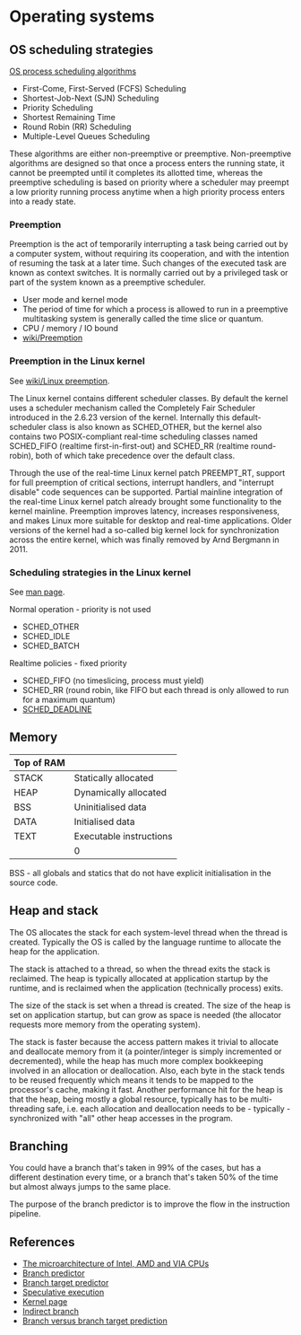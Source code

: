 # Operating systems

## OS scheduling strategies
[OS process scheduling algorithms](https://www.tutorialspoint.com/operating_system/os_process_scheduling_algorithms.htm)

- First-Come, First-Served (FCFS) Scheduling
- Shortest-Job-Next (SJN) Scheduling
- Priority Scheduling
- Shortest Remaining Time
- Round Robin (RR) Scheduling
- Multiple-Level Queues Scheduling

These algorithms are either non-preemptive or preemptive. Non-preemptive algorithms are designed so that once a process enters the running state, it cannot be preempted until it completes its allotted time, whereas the preemptive scheduling is based on priority where a scheduler may preempt a low priority running process anytime when a high priority process enters into a ready state.

### Preemption
Preemption is the act of temporarily interrupting a task being carried out by a computer system, without requiring its cooperation, and with the intention of resuming the task at a later time. Such changes of the executed task are known as context switches. It is normally carried out by a privileged task or part of the system known as a preemptive scheduler.

- User mode and kernel mode
- The period of time for which a process is allowed to run in a preemptive multitasking system is generally called the time slice or quantum.
- CPU / memory / IO bound
- [wiki/Preemption](https://en.wikipedia.org/wiki/Preemption_(computing))

### Preemption in the Linux kernel
See [wiki/Linux preemption](https://en.wikipedia.org/wiki/Linux_kernel#Preemption).

The Linux kernel contains different scheduler classes. By default the kernel uses a scheduler mechanism called the Completely Fair Scheduler introduced in the 2.6.23 version of the kernel. Internally this default-scheduler class is also known as SCHED_OTHER, but the kernel also contains two POSIX-compliant real-time scheduling classes named SCHED_FIFO (realtime first-in-first-out) and SCHED_RR (realtime round-robin), both of which take precedence over the default class.

Through the use of the real-time Linux kernel patch PREEMPT_RT, support for full preemption of critical sections, interrupt handlers, and "interrupt disable" code sequences can be supported. Partial mainline integration of the real-time Linux kernel patch already brought some functionality to the kernel mainline. Preemption improves latency, increases responsiveness, and makes Linux more suitable for desktop and real-time applications. Older versions of the kernel had a so-called big kernel lock for synchronization across the entire kernel, which was finally removed by Arnd Bergmann in 2011.

### Scheduling strategies in the Linux kernel
See [man page](http://man7.org/linux/man-pages/man7/sched.7.html).

Normal operation - priority is not used

- SCHED_OTHER
- SCHED_IDLE
- SCHED_BATCH

Realtime policies - fixed priority

- SCHED_FIFO (no timeslicing, process must yield)
- SCHED_RR (round robin, like FIFO but each thread is only allowed to run for a maximum quantum)
- [SCHED_DEADLINE](https://en.wikipedia.org/wiki/Earliest_deadline_first_scheduling)

## Memory
| Top of RAM | |
| ---------- | ----------------------- |
| STACK | Statically allocated |
| HEAP | Dynamically allocated |
| BSS | Uninitialised data |
| DATA | Initialised data |
| TEXT | Executable instructions |
| | 0 |

BSS - all globals and statics that do not have explicit initialisation in the source code.

## Heap and stack
The OS allocates the stack for each system-level thread when the thread is created. Typically the OS is called by the language runtime to allocate the heap for the application.

The stack is attached to a thread, so when the thread exits the stack is reclaimed. The heap is typically allocated at application startup by the runtime, and is reclaimed when the application (technically process) exits.

The size of the stack is set when a thread is created. The size of the heap is set on application startup, but can grow as space is needed (the allocator requests more memory from the operating system).

The stack is faster because the access pattern makes it trivial to allocate and deallocate memory from it (a pointer/integer is simply incremented or decremented), while the heap has much more complex bookkeeping involved in an allocation or deallocation. Also, each byte in the stack tends to be reused frequently which means it tends to be mapped to the processor's cache, making it fast. Another performance hit for the heap is that the heap, being mostly a global resource, typically has to be multi-threading safe, i.e. each allocation and deallocation needs to be - typically - synchronized with "all" other heap accesses in the program.

## Branching
You could have a branch that's taken in 99% of the cases, but has a different destination every time, or a branch that's taken 50% of the time but almost always jumps to the same place.

The purpose of the branch predictor is to improve the flow in the instruction pipeline.

## References
- [The microarchitecture of Intel, AMD and VIA CPUs](https://www.agner.org/optimize/microarchitecture.pdf)
- [Branch predictor](https://en.wikipedia.org/wiki/Branch_predictor)
- [Branch target predictor](https://en.wikipedia.org/wiki/Branch_target_predictor)
- [Speculative execution](https://en.wikipedia.org/wiki/Speculative_execution)
- [Kernel page](https://en.wikipedia.org/wiki/Kernel_page)
- [Indirect branch](https://en.wikipedia.org/wiki/Indirect_branch)
- [Branch versus branch target prediction](https://stackoverflow.com/questions/22508211/branch-target-prediction-vs-branch-prediction)
